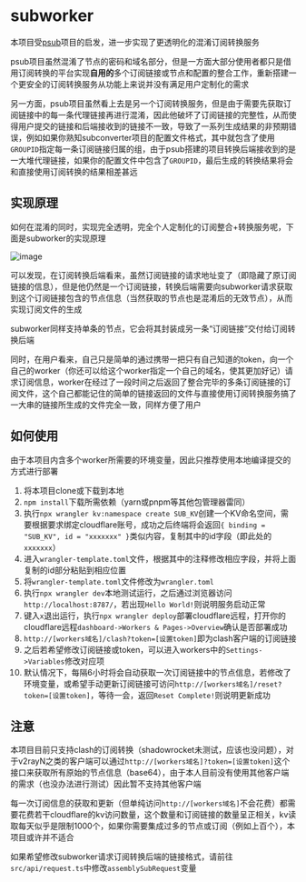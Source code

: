 # subworker

本项目受[psub](https://github.com/bulianglin/psub)项目的启发，进一步实现了更透明化的混淆订阅转换服务

psub项目虽然混淆了节点的密码和域名部分，但是一方面大部分使用者都只是借用订阅转换的平台实现**自用的**多个订阅链接或节点和配置的整合工作，重新搭建一个更安全的订阅转换服务从功能上来说并没有满足用户定制化的需求

另一方面，psub项目虽然看上去是另一个订阅转换服务，但是由于需要先获取订阅链接中的每一条代理链接再进行混淆，因此他破坏了订阅链接的完整性，从而使得用户提交的链接和后端接收到的链接不一致，导致了一系列生成结果的非预期错误，例如如果你熟知subconverter项目的配置文件格式，其中就包含了使用`GROUPID`指定每一条订阅链接归属的组，由于psub搭建的项目转换后端接收到的是一大堆代理链接，如果你的配置文件中包含了`GROUPID`，最后生成的转换结果将会和直接使用订阅转换的结果相差甚远

## 实现原理

如何在混淆的同时，实现完全透明，完全个人定制化的订阅整合+转换服务呢，下面是subworker的实现原理

![image](https://github.com/Chilly-Blaze/subworker/assets/74091261/8e86ca05-2962-4314-abf1-846bec21e1a7)

可以发现，在订阅转换后端看来，虽然订阅链接的请求地址变了（即隐藏了原订阅链接的信息），但是他仍然是一个订阅链接，转换后端需要向subworker请求获取到这个订阅链接包含的节点信息（当然获取的节点也是混淆后的无效节点），从而实现订阅文件的生成

subworker同样支持单条的节点，它会将其封装成另一条“订阅链接”交付给订阅转换后端

同时，在用户看来，自己只是简单的通过携带一把只有自己知道的token，向一个自己的worker（你还可以给这个worker指定一个自己的域名，使其更加好记）请求订阅信息，worker在经过了一段时间之后返回了整合完毕的多条订阅链接的订阅文件，这个自己都能记住的简单的链接返回的文件与直接使用订阅转换服务搞了一大串的链接所生成的文件完全一致，同样方便了用户

## 如何使用

由于本项目内含多个worker所需要的环境变量，因此只推荐使用本地编译提交的方式进行部署

1. 将本项目clone或下载到本地
2. `npm install`下载所需依赖（yarn或pnpm等其他包管理器雷同）
3. 执行`npx wrangler kv:namespace create SUB_KV`创建一个KV命名空间，需要根据要求绑定cloudflare账号，成功之后终端将会返回`{ binding = "SUB_KV", id = "xxxxxxx" }`类似内容，复制其中的id字段（即此处的`xxxxxxx`）
4. 进入`wrangler-template.toml`文件，根据其中的注释修改相应字段，并将上面复制的id部分粘贴到相应位置
5. 将`wrangler-template.toml`文件修改为`wrangler.toml`
6. 执行`npx wrangler dev`本地测试运行，之后通过浏览器访问`http://localhost:8787/`，若出现`Hello World!`则说明服务启动正常
7. 键入`x`退出运行，执行`npx wrangler deploy`部署cloudflare远程，打开你的cloudflare远程`dashboard->Workers & Pages->Overview`确认是否部署成功
8. `http://[workers域名]/clash?token=[设置token]`即为clash客户端的订阅链接
9. 之后若希望修改订阅链接或token，可以进入workers中的`Settings->Variables`修改对应项
10. 默认情况下，每隔6小时将会自动获取一次订阅链接中的节点信息，若修改了环境变量，或希望手动更新订阅链接可访问`http://[workers域名]/reset?token=[设置token]`，等待一会，返回`Reset Complete!`则说明更新成功

## 注意

本项目目前只支持clash的订阅转换（shadowrocket未测试，应该也没问题），对于v2rayN之类的客户端可以通过`http://[workers域名]?token=[设置token]`这个接口来获取所有原始的节点信息（base64），由于本人目前没有使用其他客户端的需求（也没办法进行测试）因此暂不支持其他客户端

每一次订阅信息的获取和更新（但单纯访问`http://[workers域名]`不会花费）都需要花费若干cloudflare的kv访问数量，这个数量和订阅链接的数量呈正相关，kv读取每天似乎是限制1000个，如果你需要集成过多的节点或订阅（例如上百个），本项目或许并不适合

如果希望修改subworker请求订阅转换后端的链接格式，请前往`src/api/request.ts`中修改`assemblySubRequest`变量
